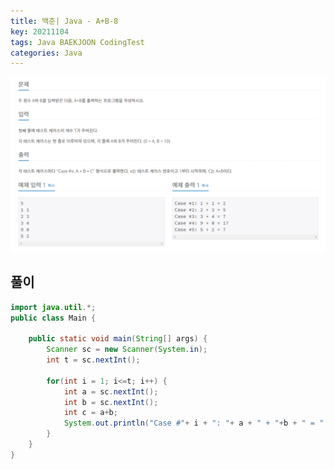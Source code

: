 ```yaml
---
title: 백준| Java - A+B-8
key: 20211104
tags: Java BAEKJOON CodingTest
categories: Java
---
```


![bj2](/assets/images/post/2021-11-04-bj2.png)

## 풀이
~~~java
import java.util.*;
public class Main {

	public static void main(String[] args) {
		Scanner sc = new Scanner(System.in);
		int t = sc.nextInt();
		
		for(int i = 1; i<=t; i++) {
			int a = sc.nextInt();
			int b = sc.nextInt();
			int c = a+b;
			System.out.println("Case #"+ i + ": "+ a + " + "+b + " = " + c);
		}
	}
}
~~~ 
